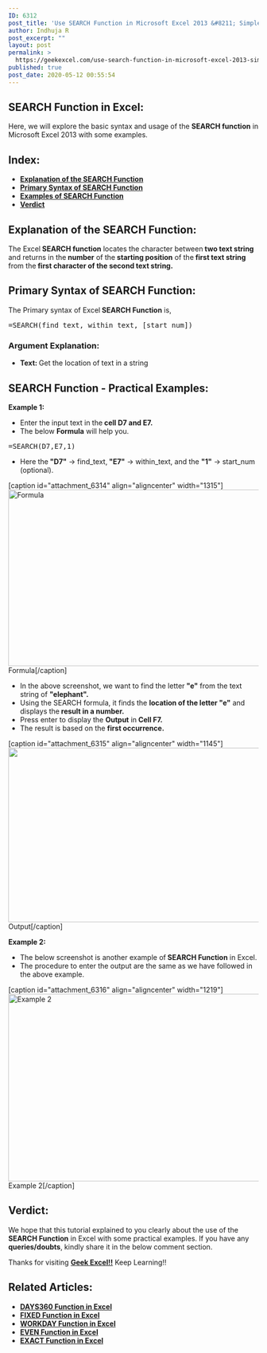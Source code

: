 ```yaml
---
ID: 6312
post_title: 'Use SEARCH Function in Microsoft Excel 2013 &#8211; Simple methods!!'
author: Indhuja R
post_excerpt: ""
layout: post
permalink: >
  https://geekexcel.com/use-search-function-in-microsoft-excel-2013-simple-methods/
published: true
post_date: 2020-05-12 00:55:54
---
```

<h2>SEARCH Function in Excel:</h2>
Here, we will explore the basic syntax and usage of the <strong>SEARCH function</strong> in Microsoft Excel 2013 with some examples.
<h2>Index:</h2>
<ul>
 	<li><a href="#1"><strong>Explanation of the SEARCH Function</strong></a></li>
 	<li><a href="#2"><strong>Primary Syntax of SEARCH Function</strong></a></li>
 	<li><a href="#3"><strong>Examples of SEARCH Function</strong></a></li>
 	<li><a href="#4"><strong>Verdict</strong></a></li>
</ul>
<h2 id="1"><strong>Explanation of the SEARCH Function:</strong></h2>
The Excel<strong> SEARCH function</strong> locates the character between<strong> two text string</strong> and returns in the<strong> number</strong> of the<strong> starting position</strong> of the<strong> first text string</strong> from the<strong> first character of the second text string.</strong>
<h2 id="2">Primary Syntax of SEARCH <strong>Function</strong>:</h2>
The Primary syntax of Excel<strong> SEARCH </strong><strong>Function</strong> is,
<pre>=SEARCH(find_text, within_text, [start_num])</pre>
<h3>Argument Explanation:</h3>
<ul>
 	<li><strong>Text: </strong>Get the location of text in a string</li>
</ul>
<h2 id="3"><strong>SEARCH Function - Practical Examples:</strong></h2>
<strong>Example 1:</strong>
<ul>
 	<li>Enter the input text in the<strong> cell D7 and E7.</strong></li>
 	<li>The below <strong>Formula</strong> will help you.</li>
</ul>
<pre>=SEARCH(D7,E7,1)</pre>
<ul>
 	<li>Here the<strong> "D7"</strong> → find_text,<strong> "E7"</strong> → within_text, and the <strong>"1"</strong> → start_num (optional).</li>
</ul>
[caption id="attachment_6314" align="aligncenter" width="1315"]<img class="wp-image-6314 size-full" src="https://geekexcel.com/wp-content/uploads/2020/05/Screenshot_1-1.png" alt="Formula" width="1315" height="354" /> Formula[/caption]
<ul>
 	<li>In the above screenshot, we want to find the letter<strong> "e"</strong> from the text string of <strong>"elephant".</strong></li>
 	<li>Using the SEARCH formula, it finds the <strong>location of the letter "e"</strong> and displays the<strong> result in a number.</strong></li>
 	<li>Press enter to display the <strong>Output</strong> in<strong> Cell F7.</strong></li>
 	<li>The result is based on the <strong>first occurrence.</strong></li>
</ul>
[caption id="attachment_6315" align="aligncenter" width="1145"]<img class="wp-image-6315 size-full" src="https://geekexcel.com/wp-content/uploads/2020/05/Screenshot_2-1.png" alt="" width="1145" height="350" /> Output[/caption]

<strong>Example 2:</strong>
<ul>
 	<li>The below screenshot is another example of<strong> SEARCH Function</strong> in Excel.</li>
 	<li>The procedure to enter the output are the same as we have followed in the above example.</li>
</ul>
[caption id="attachment_6316" align="aligncenter" width="1219"]<img class="wp-image-6316 size-full" src="https://geekexcel.com/wp-content/uploads/2020/05/Screenshot_3-2.png" alt="Example 2" width="1219" height="376" /> Example 2[/caption]
<h2 id="4">Verdict:</h2>
We hope that this tutorial explained to you clearly about the use of the <strong>SEARCH Function</strong> in Excel with some practical examples. If you have any <strong>queries/doubts</strong>, kindly share it in the below comment section.

Thanks for visiting <strong><a href="https://geekexcel.com/">Geek Excel!!</a></strong> Keep Learning!!
<h2>Related Articles:</h2>
<ul>
 	<li><a href="https://geekexcel.com/how-to-use-days360-function-in-excel/" rel="nofollow"><strong>DAYS360 Function in Excel</strong></a></li>
 	<li><a href="https://geekexcel.com/how-to-use-fixed-function-in-microsoft-excel-2007/" rel="nofollow"><strong>FIXED Function in Excel</strong></a></li>
 	<li><a href="https://geekexcel.com/how-to-use-workday-function-in-excel-365/" rel="nofollow"><strong>WORKDAY Function in Excel</strong></a></li>
 	<li><a href="https://geekexcel.com/use-even-function-in-microsoft-excel-2013-in-easy-ways/" rel="nofollow"><strong>EVEN Function in Excel</strong></a></li>
 	<li><a href="https://geekexcel.com/how-to-use-exact-function-in-microsoft-excel-365/" rel="nofollow"><strong>EXACT Function in Excel</strong></a></li>
</ul>